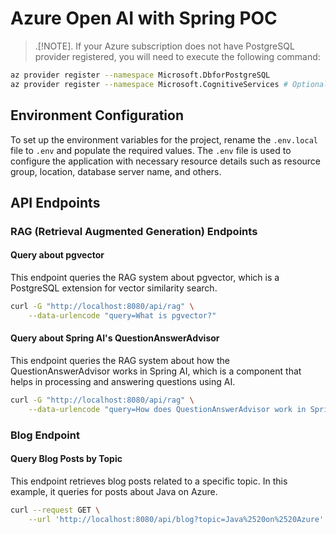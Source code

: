 # Azure Open AI with Spring POC

> .[!NOTE].
> If your Azure subscription does not have PostgreSQL provider registered, you will need to execute the following command:

```bash
az provider register --namespace Microsoft.DbforPostgreSQL
az provider register --namespace Microsoft.CognitiveServices # Optional for Azure OpenAI
```

## Environment Configuration

To set up the environment variables for the project, rename the `.env.local` file to `.env` and populate the required values. The `.env` file is used to configure the application with necessary resource details such as resource group, location, database server name, and others.

## API Endpoints

### RAG (Retrieval Augmented Generation) Endpoints

#### Query about pgvector

This endpoint queries the RAG system about pgvector, which is a PostgreSQL extension for vector similarity search.

```bash
curl -G "http://localhost:8080/api/rag" \
    --data-urlencode "query=What is pgvector?"
```

#### Query about Spring AI's QuestionAnswerAdvisor

This endpoint queries the RAG system about how the QuestionAnswerAdvisor works in Spring AI, which is a component that helps in processing and answering questions using AI.

```bash
curl -G "http://localhost:8080/api/rag" \
    --data-urlencode "query=How does QuestionAnswerAdvisor work in Spring AI?"
```

### Blog Endpoint

#### Query Blog Posts by Topic

This endpoint retrieves blog posts related to a specific topic. In this example, it queries for posts about Java on Azure.

```bash
curl --request GET \
    --url 'http://localhost:8080/api/blog?topic=Java%2520on%2520Azure' | jq
```
